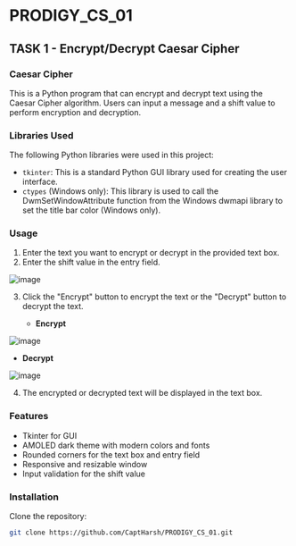 # PRODIGY_CS_01

## TASK 1 - Encrypt/Decrypt Caesar Cipher

### Caesar Cipher

This is a Python program that can encrypt and decrypt text using the Caesar Cipher algorithm. Users can input a message and a shift value to perform encryption and decryption.

### Libraries Used

The following Python libraries were used in this project:

- `tkinter`: This is a standard Python GUI library used for creating the user interface.
- `ctypes` (Windows only): This library is used to call the DwmSetWindowAttribute function from the Windows dwmapi library to set the title bar color (Windows only).

### Usage

1. Enter the text you want to encrypt or decrypt in the provided text box.
2. Enter the shift value in the entry field.

![image](https://github.com/CaptHarsh/PRODIGY_CS_01/assets/117205669/87ecc11e-fac5-4901-ae56-3cc57b84032e)


3. Click the "Encrypt" button to encrypt the text or the "Decrypt" button to decrypt the text.

   - **Encrypt**

  ![image](https://github.com/CaptHarsh/PRODIGY_CS_01/assets/117205669/eca35e46-6c5b-4cd9-be88-53382dcf0c47)

   - **Decrypt**

   ![image](https://github.com/CaptHarsh/PRODIGY_CS_01/assets/117205669/5e335adb-846c-4c96-a864-7f7e1911e9e8)

4. The encrypted or decrypted text will be displayed in the text box.

### Features

- Tkinter for GUI
- AMOLED dark theme with modern colors and fonts
- Rounded corners for the text box and entry field
- Responsive and resizable window
- Input validation for the shift value

### Installation

Clone the repository:

```bash
git clone https://github.com/CaptHarsh/PRODIGY_CS_01.git
